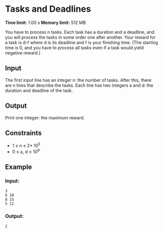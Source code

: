 # Tasks and Deadlines
**Time limit:** 1.00 s **Memory limit:** 512 MB

You have to process n tasks. Each task has a duration and a deadline, and you will process the tasks in some order one after another. Your reward for a task is d-f where d is its deadline and f is your finishing time. (The starting time is 0, and you have to process all tasks even if a task would yield negative reward.)

## Input

The first input line has an integer n: the number of tasks.
After this, there are n lines that describe the tasks. Each line has two integers a and d: the duration and deadline of the task.

## Output
Print one integer: the maximum reward.

## Constraints

- 1 &le; n &le; 2* 10<sup>5</sup>
- 0 &le; a, d &le; 10<sup>9</sup>


## Example
### Input:
```
3
6 10
8 15
5 12
```
### Output:
```
2
```  


